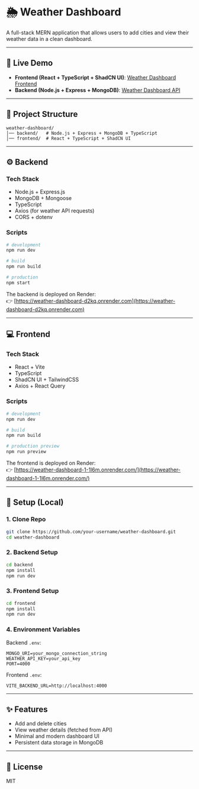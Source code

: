 # 🌦 Weather Dashboard

A full-stack MERN application that allows users to add cities and view their weather data in a clean dashboard.

---

## 🚀 Live Demo

- **Frontend (React + TypeScript + ShadCN UI)**: [Weather Dashboard Frontend](https://weather-dashboard-1-1l6m.onrender.com/)  
- **Backend (Node.js + Express + MongoDB)**: [Weather Dashboard API](https://weather-dashboard-d2kq.onrender.com)

---

## 📂 Project Structure

```
weather-dashboard/
│── backend/   # Node.js + Express + MongoDB + TypeScript
│── frontend/  # React + TypeScript + ShadCN UI
```

---

## ⚙️ Backend

### Tech Stack
- Node.js + Express.js
- MongoDB + Mongoose
- TypeScript
- Axios (for weather API requests)
- CORS + dotenv

### Scripts
```bash
# development
npm run dev

# build
npm run build

# production
npm start
```

The backend is deployed on Render:  
👉 [https://weather-dashboard-d2kq.onrender.com](https://weather-dashboard-d2kq.onrender.com)

---

## 💻 Frontend

### Tech Stack
- React + Vite
- TypeScript
- ShadCN UI + TailwindCSS
- Axios + React Query

### Scripts
```bash
# development
npm run dev

# build
npm run build

# production preview
npm run preview
```

The frontend is deployed on Render:  
👉 [https://weather-dashboard-1-1l6m.onrender.com/](https://weather-dashboard-1-1l6m.onrender.com/)

---

## 🔧 Setup (Local)

### 1. Clone Repo
```bash
git clone https://github.com/your-username/weather-dashboard.git
cd weather-dashboard
```

### 2. Backend Setup
```bash
cd backend
npm install
npm run dev
```

### 3. Frontend Setup
```bash
cd frontend
npm install
npm run dev
```

### 4. Environment Variables

Backend `.env`:
```env
MONGO_URI=your_mongo_connection_string
WEATHER_API_KEY=your_api_key
PORT=4000
```

Frontend `.env`:
```env
VITE_BACKEND_URL=http://localhost:4000
```

---

## ✨ Features
- Add and delete cities
- View weather details (fetched from API)
- Minimal and modern dashboard UI
- Persistent data storage in MongoDB

---

## 📜 License
MIT
